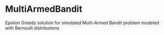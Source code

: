 # MultiArmedBandit
Epsilon Greedy solution for simulated Multi-Armed Bandit problem modeled with Bernoulli distributions 
